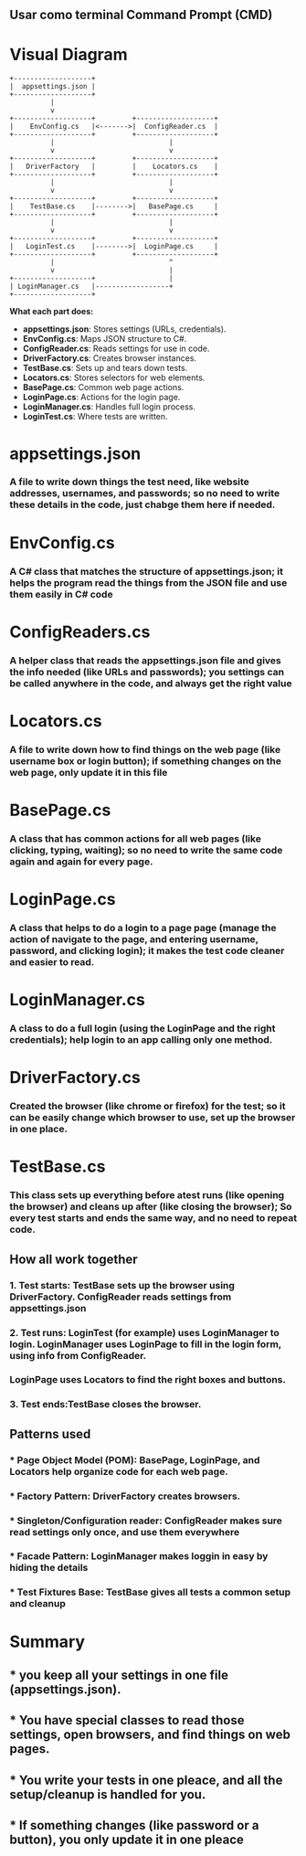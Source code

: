 ## Usar como terminal Command Prompt (CMD)

# Visual Diagram

```
+-------------------+
|  appsettings.json |
+-------------------+
          |
          v
+-------------------+         +-------------------+
|    EnvConfig.cs   |<------->|  ConfigReader.cs  |
+-------------------+         +-------------------+
          |                            |
          v                            v
+-------------------+         +-------------------+
|   DriverFactory   |         |    Locators.cs    |
+-------------------+         +-------------------+
          |                            |
          v                            v
+-------------------+         +-------------------+
|    TestBase.cs    |-------->|   BasePage.cs     |
+-------------------+         +-------------------+
          |                            |
          v                            v
+-------------------+         +-------------------+
|   LoginTest.cs    |-------->|  LoginPage.cs     |
+-------------------+         +-------------------+
          |                            ^
          v                            |
+-------------------+                  |
| LoginManager.cs   |------------------+
+-------------------+
```

**What each part does:**

- **appsettings.json**: Stores settings (URLs, credentials).
- **EnvConfig.cs**: Maps JSON structure to C#.
- **ConfigReader.cs**: Reads settings for use in code.
- **DriverFactory.cs**: Creates browser instances.
- **TestBase.cs**: Sets up and tears down tests.
- **Locators.cs**: Stores selectors for web elements.
- **BasePage.cs**: Common web page actions.
- **LoginPage.cs**: Actions for the login page.
- **LoginManager.cs**: Handles full login process.
- **LoginTest.cs**: Where tests are written.

# appsettings.json
### A file to write down things the test need, like website addresses, usernames, and passwords; so no need to write these details in the code, just chabge them here if needed.

# EnvConfig.cs
### A C# class  that matches the structure of appsettings.json; it helps the program read the things from the JSON file and use them easily in C# code

# ConfigReaders.cs
### A helper class that reads the appsettings.json file and gives the info needed (like URLs and passwords); you settings can be called anywhere in the code, and always get the right value

# Locators.cs
### A file to write down how to find things on the web page (like username box or login button); if something changes on the web page, only update it in this file

# BasePage.cs
### A class that has common actions for all web pages (like clicking, typing, waiting); so no need to write the same code again and again for every page.

# LoginPage.cs
### A class that helps to do a login to a page page (manage the action of navigate to the page, and entering username, password, and clicking login); it makes the test code cleaner and easier to read.

# LoginManager.cs
### A class to do a full login (using the LoginPage and the right credentials); help login to an app calling only one method.

# DriverFactory.cs
### Created the browser (like chrome or firefox) for the test; so it can be easily change which browser to use, set up the browser in one place.

# TestBase.cs
### This class sets up everything before atest runs (like opening the browser) and cleans up after (like closing the browser); So every test starts and ends the same way, and no need to repeat code.

## How all work together
### 1. Test starts: TestBase sets up the browser using DriverFactory. ConfigReader reads settings from appsettings.json
### 2. Test runs: LoginTest (for example) uses LoginManager to login. LoginManager uses LoginPage to fill in the login form, using info from ConfigReader.
### LoginPage uses Locators to find the right boxes and buttons.
### 3. Test ends:TestBase closes the browser.

## Patterns used
### * Page Object Model (POM): BasePage, LoginPage, and Locators help organize code for each web page.
### * Factory Pattern: DriverFactory creates browsers.
### * Singleton/Configuration reader: ConfigReader makes sure read settings only once, and use them everywhere
### * Facade Pattern: LoginManager makes loggin in easy by hiding the details
### * Test Fixtures Base: TestBase gives all tests a common setup and cleanup

# Summary
## * you keep all your settings in one file (appsettings.json).
## * You have special classes to read those settings, open browsers, and find things on web pages.
## * You write your tests in one pleace, and all the setup/cleanup is handled for you.
## * If something changes (like password or a button), you only update it in one pleace